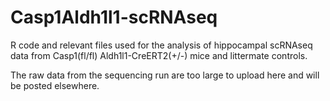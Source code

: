 # Casp1Aldh1l1-scRNAseq
R code and relevant files used for the analysis of hippocampal scRNAseq data from Casp1(fl/fl) Aldh1l1-CreERT2(+/-) mice and littermate controls.

The raw data from the sequencing run are too large to upload here and will be posted elsewhere.
